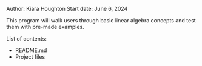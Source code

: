 Author: Kiara Houghton
Start date: June 6, 2024

This program will walk users through basic linear algebra concepts and test them with pre-made examples.

List of contents:
  - README.md
  - Project files
